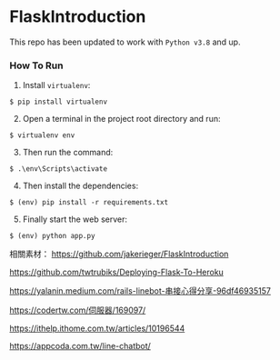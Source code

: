 # FlaskIntroduction

This repo has been updated to work with `Python v3.8` and up.

### How To Run
1. Install `virtualenv`:
```
$ pip install virtualenv
```

2. Open a terminal in the project root directory and run:
```
$ virtualenv env
```

3. Then run the command:
```
$ .\env\Scripts\activate
```

4. Then install the dependencies:
```
$ (env) pip install -r requirements.txt
```

5. Finally start the web server:
```
$ (env) python app.py
```
相關素材：
https://github.com/jakerieger/FlaskIntroduction

https://github.com/twtrubiks/Deploying-Flask-To-Heroku

https://yalanin.medium.com/rails-linebot-串接心得分享-96df46935157

https://codertw.com/伺服器/169097/

https://ithelp.ithome.com.tw/articles/10196544

https://appcoda.com.tw/line-chatbot/

